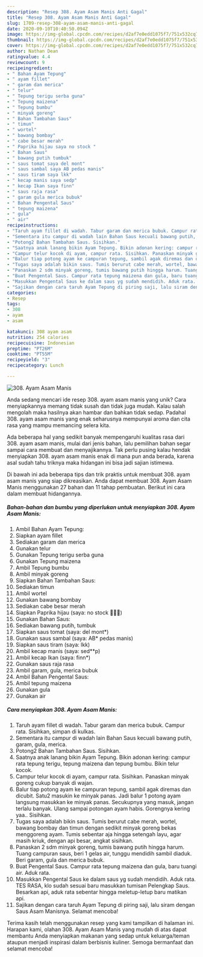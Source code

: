 ```yaml
---
description: "Resep 308. Ayam Asam Manis Anti Gagal"
title: "Resep 308. Ayam Asam Manis Anti Gagal"
slug: 1709-resep-308-ayam-asam-manis-anti-gagal
date: 2020-09-10T10:40:50.094Z
image: https://img-global.cpcdn.com/recipes/d2af7e0edd1075f7/751x532cq70/308-ayam-asam-manis-foto-resep-utama.jpg
thumbnail: https://img-global.cpcdn.com/recipes/d2af7e0edd1075f7/751x532cq70/308-ayam-asam-manis-foto-resep-utama.jpg
cover: https://img-global.cpcdn.com/recipes/d2af7e0edd1075f7/751x532cq70/308-ayam-asam-manis-foto-resep-utama.jpg
author: Nathan Dean
ratingvalue: 4.4
reviewcount: 9
recipeingredient:
- " Bahan Ayam Tepung"
- " ayam fillet"
- " garam dan merica"
- " telur"
- " Tepung terigu serba guna"
- " Tepung maizena"
- " Tepung bumbu"
- " minyak goreng"
- " Bahan Tambahan Saus"
- " timun"
- " wortel"
- " bawang bombay"
- " cabe besar merah"
- " Paprika hijau saya no stock "
- " Bahan Saus"
- " bawang putih tumbuk"
- " saus tomat saya del mont"
- " saus sambal saya AB pedas manis"
- " saus tiram saya lkk"
- " kecap manis saya sedp"
- " kecap Ikan saya finn"
- " saus raja rasa"
- " garam gula merica bubuk"
- " Bahan Pengental Saus"
- " tepung maizena"
- " gula"
- " air"
recipeinstructions:
- "Taruh ayam fillet di wadah. Tabur garam dan merica bubuk. Campur rata. Sisihkan, simpan di kulkas."
- "Sementara itu campur di wadah lain Bahan Saus kecuali bawang putih, garam, gula, merica."
- "Potong2 Bahan Tambahan Saus. Sisihkan."
- "Saatnya anak lanang bikin Ayam Tepung. Bikin adonan kering: campur rata tepung terigu, tepung maizena dan tepung bumbu. Bikin telur kocok."
- "Campur telur kocok di ayam, campur rata. Sisihkan. Panaskan minyak goreng cukup banyak di wajan."
- "Balur tiap potong ayam ke campuran tepung, sambil agak diremas dan dicubit. Satu2 masukin ke minyak panas. Jadi balur 1 potong ayam langsung masukkan ke minyak panas. Secukupnya yang masuk, jangan terlalu banyak. Ulang sampai potongan ayam habis. Gorengnya kering yaa.. Sisihkan."
- "Tugas saya adalah bikin saus. Tumis berurut cabe merah, wortel, bawang bombay dan timun dengan sedikit minyak goreng bekas menggoreng ayam. Tumis sebentar aja hingga setengah layu, agar masih kriuk, dengan api besar, angkat sisihkan."
- "Panaskan 2 sdm minyak goreng, tumis bawang putih hingga harum. Tuang campuran saus, beri 1 gelas air, tunggu mendidih sambil diaduk. Beri garam, gula dan merica bubuk."
- "Buat Pengental Saus. Campur rata tepung maizena dan gula, baru tuangi air. Aduk rata."
- "Masukkan Pengental Saus ke dalam saus yg sudah mendidih. Aduk rata. TES RASA, klo sudah sesuai baru masukkan tumisan Pelengkap Saus. Besarkan api, aduk rata sebentar hingga meletup-letup baru matikan api."
- "Sajikan dengan cara taruh Ayam Tepung di piring saji, lalu siram dengan Saus Asam Manisnya. Selamat mencoba!"
categories:
- Resep
tags:
- 308
- ayam
- asam

katakunci: 308 ayam asam 
nutrition: 254 calories
recipecuisine: Indonesian
preptime: "PT26M"
cooktime: "PT55M"
recipeyield: "3"
recipecategory: Lunch

---
```



![308. Ayam Asam Manis](https://img-global.cpcdn.com/recipes/d2af7e0edd1075f7/751x532cq70/308-ayam-asam-manis-foto-resep-utama.jpg)

Anda sedang mencari ide resep 308. ayam asam manis yang unik? Cara menyiapkannya memang tidak susah dan tidak juga mudah. Kalau salah mengolah maka hasilnya akan hambar dan bahkan tidak sedap. Padahal 308. ayam asam manis yang enak seharusnya mempunyai aroma dan cita rasa yang mampu memancing selera kita.



Ada beberapa hal yang sedikit banyak mempengaruhi kualitas rasa dari 308. ayam asam manis, mulai dari jenis bahan, lalu pemilihan bahan segar sampai cara membuat dan menyajikannya. Tak perlu pusing kalau hendak menyiapkan 308. ayam asam manis enak di mana pun anda berada, karena asal sudah tahu triknya maka hidangan ini bisa jadi sajian istimewa.


Di bawah ini ada beberapa tips dan trik praktis untuk membuat 308. ayam asam manis yang siap dikreasikan. Anda dapat membuat 308. Ayam Asam Manis menggunakan 27 bahan dan 11 tahap pembuatan. Berikut ini cara dalam membuat hidangannya.

<!--inarticleads1-->

##### Bahan-bahan dan bumbu yang diperlukan untuk menyiapkan 308. Ayam Asam Manis:

1. Ambil  Bahan Ayam Tepung:
1. Siapkan  ayam fillet
1. Sediakan  garam dan merica
1. Gunakan  telur
1. Gunakan  Tepung terigu serba guna
1. Gunakan  Tepung maizena
1. Ambil  Tepung bumbu
1. Ambil  minyak goreng
1. Siapkan  Bahan Tambahan Saus:
1. Sediakan  timun
1. Ambil  wortel
1. Gunakan  bawang bombay
1. Sediakan  cabe besar merah
1. Siapkan  Paprika hijau (saya: no stock 🤷🏻‍♀️)
1. Gunakan  Bahan Saus:
1. Sediakan  bawang putih, tumbuk
1. Siapkan  saus tomat (saya: del mont*)
1. Gunakan  saus sambal (saya: AB* pedas manis)
1. Siapkan  saus tiram (saya: lkk)
1. Ambil  kecap manis (saya: sed**p)
1. Ambil  kecap Ikan (saya: finn*)
1. Gunakan  saus raja rasa
1. Ambil  garam, gula, merica bubuk
1. Ambil  Bahan Pengental Saus:
1. Ambil  tepung maizena
1. Gunakan  gula
1. Gunakan  air




<!--inarticleads2-->

##### Cara menyiapkan 308. Ayam Asam Manis:

1. Taruh ayam fillet di wadah. Tabur garam dan merica bubuk. Campur rata. Sisihkan, simpan di kulkas.
1. Sementara itu campur di wadah lain Bahan Saus kecuali bawang putih, garam, gula, merica.
1. Potong2 Bahan Tambahan Saus. Sisihkan.
1. Saatnya anak lanang bikin Ayam Tepung. Bikin adonan kering: campur rata tepung terigu, tepung maizena dan tepung bumbu. Bikin telur kocok.
1. Campur telur kocok di ayam, campur rata. Sisihkan. Panaskan minyak goreng cukup banyak di wajan.
1. Balur tiap potong ayam ke campuran tepung, sambil agak diremas dan dicubit. Satu2 masukin ke minyak panas. Jadi balur 1 potong ayam langsung masukkan ke minyak panas. Secukupnya yang masuk, jangan terlalu banyak. Ulang sampai potongan ayam habis. Gorengnya kering yaa.. Sisihkan.
1. Tugas saya adalah bikin saus. Tumis berurut cabe merah, wortel, bawang bombay dan timun dengan sedikit minyak goreng bekas menggoreng ayam. Tumis sebentar aja hingga setengah layu, agar masih kriuk, dengan api besar, angkat sisihkan.
1. Panaskan 2 sdm minyak goreng, tumis bawang putih hingga harum. Tuang campuran saus, beri 1 gelas air, tunggu mendidih sambil diaduk. Beri garam, gula dan merica bubuk.
1. Buat Pengental Saus. Campur rata tepung maizena dan gula, baru tuangi air. Aduk rata.
1. Masukkan Pengental Saus ke dalam saus yg sudah mendidih. Aduk rata. TES RASA, klo sudah sesuai baru masukkan tumisan Pelengkap Saus. Besarkan api, aduk rata sebentar hingga meletup-letup baru matikan api.
1. Sajikan dengan cara taruh Ayam Tepung di piring saji, lalu siram dengan Saus Asam Manisnya. Selamat mencoba!




Terima kasih telah menggunakan resep yang kami tampilkan di halaman ini. Harapan kami, olahan 308. Ayam Asam Manis yang mudah di atas dapat membantu Anda menyiapkan makanan yang sedap untuk keluarga/teman ataupun menjadi inspirasi dalam berbisnis kuliner. Semoga bermanfaat dan selamat mencoba!
